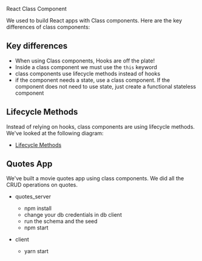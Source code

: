 React Class Component

We used to build React apps with Class components. Here are the key differences of class components:

## Key differences

- When using Class components, Hooks are off the plate!
- Inside a class component we must use the `this` keyword
- class components use lifecycle methods instead of hooks
- if the component needs a state, use a class component. If the component does not need to use state, just create a functional stateless component

## Lifecycle Methods

Instead of relying on hooks, class components are using lifecycle methods. We've looked at the following diagram:

- [Lifecycle Methods](./lifecycle.jpeg)

## Quotes App

We've built a movie quotes app using class components. We did all the CRUD operations on quotes.

- quotes_server

  - npm install
  - change your db credentials in db client
  - run the schema and the seed
  - npm start

- client

  - yarn start
